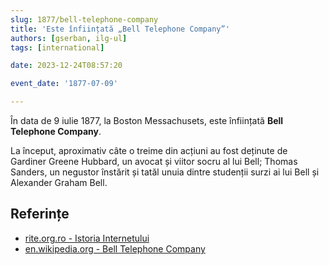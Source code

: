 ```yaml
---
slug: 1877/bell-telephone-company
title: 'Este înființată „Bell Telephone Company”'
authors: [gserban, ilg-ul]
tags: [international]

date: 2023-12-24T08:57:20

event_date: '1877-07-09'

---
```


În data de 9 iulie 1877, la Boston Messachusets, este înființată
**Bell Telephone Company**.

<!-- truncate -->

La început, aproximativ câte o treime din acțiuni au fost deținute
de Gardiner Greene Hubbard, un avocat și viitor socru al lui Bell;
Thomas Sanders, un negustor înstărit și tatăl unuia dintre studenții
surzi ai lui Bell și Alexander Graham Bell.

## Referințe

- [rite.org.ro - Istoria Internetului](https://rite.org.ro/istoria-internetului/)
- [en.wikipedia.org - Bell Telephone Company](https://en.wikipedia.org/wiki/Bell_Telephone_Company)
